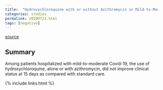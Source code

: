 ```yaml
---
title:  "Hydroxychloroquine with or without Azithromycin in Mild-to-Moderate Covid-19"
categories: studies
permalink: 20200723.html
tags: [negative]
---
```


[source](https://www.nejm.org/doi/full/10.1056/NEJMoa2019014)

## Summary

Among patients hospitalized with mild-to-moderate Covid-19, the use of hydroxychloroquine, alone or with azithromycin, did not improve clinical status at 15 days as compared with standard care.

{% include links.html %}
